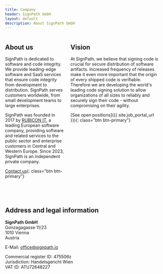 ```yaml
---
title: Company
header: SignPath GmbH
layout: default
description: About SignPath GmbH
---
```


<div class="columns">
	<div markdown="1">

## About us

SignPath is dedicated to software and code integrity. We provide leading-edge software and SaaS services that ensure code integrity from development to distribution. SignPath serves customers worldwide, from small development teams to large enterprises.

SignPath was founded in 2017 by [RUBICON IT](https://www.rubicon.eu/en/), a leading European software company, providing software and related services to the public sector and enterprise customers in Central and Western Europe. Since 2023, SignPath is an independent private company.

[Contact us](mailto:sales@signpath.io){: class="btn btn-primary"}

</div> <div markdown="1">

## Vision

At SignPath, we believe that signing code is crucial for secure distribution of software artifacts. Increased frequency of releases make it even more important that the origin of every shipped code is verifiable. Therefore we are developing the world's leading code signing solution to allow organizations of all sizes to reliably and securely sign their code - without compromising on their agility.

[See open positions]({{ site.job_portal_url }}){: class="btn btn-primary"}

</div> </div>

<br> <br>

## Address and legal information

**SignPath GmbH**<br>
Gonzagagasse 11/23<br>
1010 Vienna<br>
Austria

E-Mail: [office@signpath.io](mailto:office@signpath.io)

Commercial register ID: 475506z<br>
Jurisdiction: Handelsgericht Wien<br>
VAT ID: ATU72648227
